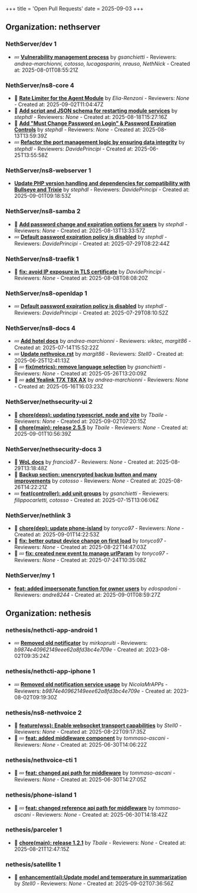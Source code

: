 +++
title = 'Open Pull Requests'
date = 2025-09-03
+++

## Organization: nethserver

### NethServer/dev 1 

-  :zzz: **[Vulnerability management process](https://github.com/NethServer/dev/pull/7591)** by *gsanchietti* - Reviewers: *andrea-marchionni, cotosso, lucagasparini, nrauso, NethNick* - Created at: 2025-08-01T08:55:21Z

### NethServer/ns8-core 4 

- :eyes:  **[Rate Limiter for the Agent Module](https://github.com/NethServer/ns8-core/pull/927)** by *Elia-Renzoni* - Reviewers: *None* - Created at: 2025-09-02T11:04:47Z
- :eyes:  **[Add script and JSON schema for restarting module services](https://github.com/NethServer/ns8-core/pull/924)** by *stephdl* - Reviewers: *None* - Created at: 2025-08-18T15:27:16Z
- :eyes:  **[Add "Must Change Password on Login" & Password Expiration Controls](https://github.com/NethServer/ns8-core/pull/922)** by *stephdl* - Reviewers: *None* - Created at: 2025-08-13T13:59:39Z
-  :zzz: **[Refactor the port management logic by  ensuring data integrity](https://github.com/NethServer/ns8-core/pull/906)** by *stephdl* - Reviewers: *DavidePrincipi* - Created at: 2025-06-25T13:55:58Z

### NethServer/ns8-webserver 1 

-   **[Update PHP version handling and dependencies for compatibility with Bullseye and Trixie](https://github.com/NethServer/ns8-webserver/pull/104)** by *stephdl* - Reviewers: *DavidePrincipi* - Created at: 2025-09-01T09:18:53Z

### NethServer/ns8-samba 2 

- :eyes:  **[Add password change and expiration options for users](https://github.com/NethServer/ns8-samba/pull/121)** by *stephdl* - Reviewers: *None* - Created at: 2025-08-13T13:33:57Z
-  :zzz: **[Default password expiration policy is disabled](https://github.com/NethServer/ns8-samba/pull/118)** by *stephdl* - Reviewers: *DavidePrincipi* - Created at: 2025-07-29T08:22:44Z

### NethServer/ns8-traefik 1 

- :eyes:  **[fix: avoid IP exposure in TLS certificate](https://github.com/NethServer/ns8-traefik/pull/104)** by *DavidePrincipi* - Reviewers: *None* - Created at: 2025-08-08T08:08:20Z

### NethServer/ns8-openldap 1 

-  :zzz: **[Default password expiration policy is disabled](https://github.com/NethServer/ns8-openldap/pull/66)** by *stephdl* - Reviewers: *DavidePrincipi* - Created at: 2025-07-29T08:10:52Z

### NethServer/ns8-docs 4 

-  :zzz: **[Add hotel docs](https://github.com/NethServer/ns8-docs/pull/176)** by *andrea-marchionni* - Reviewers: *viktec, margit86* - Created at: 2025-07-14T15:52:22Z
-  :zzz: **[Update nethvoice.rst](https://github.com/NethServer/ns8-docs/pull/174)** by *margit86* - Reviewers: *Stell0* - Created at: 2025-06-25T12:41:13Z
- :eyes: :zzz: **[fix(metrics): remove language selection](https://github.com/NethServer/ns8-docs/pull/167)** by *gsanchietti* - Reviewers: *None* - Created at: 2025-05-26T13:20:09Z
- :eyes: :zzz: **[add Yealink T7X T8X AX](https://github.com/NethServer/ns8-docs/pull/165)** by *andrea-marchionni* - Reviewers: *None* - Created at: 2025-05-16T16:03:23Z

### NethServer/nethsecurity-ui 2 

- :eyes:  **[chore(deps): updating typescript, node and vite](https://github.com/NethServer/nethsecurity-ui/pull/643)** by *Tbaile* - Reviewers: *None* - Created at: 2025-09-02T07:20:15Z
- :eyes:  **[chore(main): release 2.5.5](https://github.com/NethServer/nethsecurity-ui/pull/642)** by *Tbaile* - Reviewers: *None* - Created at: 2025-09-01T10:56:39Z

### NethServer/nethsecurity-docs 3 

- :eyes:  **[WoL docs](https://github.com/NethServer/nethsecurity-docs/pull/201)** by *francio87* - Reviewers: *None* - Created at: 2025-08-29T13:18:48Z
- :eyes:  **[Backup section: unencrypted backup button and many improvements](https://github.com/NethServer/nethsecurity-docs/pull/200)** by *cotosso* - Reviewers: *None* - Created at: 2025-08-26T14:22:21Z
-  :zzz: **[feat(controller): add unit groups](https://github.com/NethServer/nethsecurity-docs/pull/194)** by *gsanchietti* - Reviewers: *filippocarletti, cotosso* - Created at: 2025-07-15T13:06:06Z

### NethServer/nethlink 3 

- :eyes:  **[chore(dep): update phone-island](https://github.com/NethServer/nethlink/pull/71)** by *tonyco97* - Reviewers: *None* - Created at: 2025-09-01T14:22:53Z
- :eyes:  **[fix: better output device change on first load](https://github.com/NethServer/nethlink/pull/70)** by *tonyco97* - Reviewers: *None* - Created at: 2025-08-22T14:47:03Z
- :eyes: :zzz: **[fix: created new event to manage urlParam](https://github.com/NethServer/nethlink/pull/69)** by *tonyco97* - Reviewers: *None* - Created at: 2025-07-24T10:35:08Z

### NethServer/my 1 

-   **[feat: added impersonate function for owner users](https://github.com/NethServer/my/pull/21)** by *edospadoni* - Reviewers: *andre8244* - Created at: 2025-09-01T08:59:27Z

## Organization: nethesis

### nethesis/nethcti-app-android 1 

-  :zzz: **[Removed old notificator](https://github.com/nethesis/nethcti-app-android/pull/30)** by *mirkopruiti* - Reviewers: *b9874e40962149eee62a8fd3bc4e709e* - Created at: 2023-08-02T09:35:24Z

### nethesis/nethcti-app-iphone 1 

-  :zzz: **[Removed old notification service usage](https://github.com/nethesis/nethcti-app-iphone/pull/37)** by *NicolaMrAPPs* - Reviewers: *b9874e40962149eee62a8fd3bc4e709e* - Created at: 2023-08-02T09:19:30Z

### nethesis/ns8-nethvoice 2 

- :eyes:  **[feature(wss): Enable websocket transport capabilities](https://github.com/nethesis/ns8-nethvoice/pull/533)** by *Stell0* - Reviewers: *None* - Created at: 2025-08-22T09:17:35Z
- :eyes: :zzz: **[feat: added middleware component](https://github.com/nethesis/ns8-nethvoice/pull/493)** by *tommaso-ascani* - Reviewers: *None* - Created at: 2025-06-30T14:06:22Z

### nethesis/nethvoice-cti 1 

- :eyes: :zzz: **[feat: changed api path for middleware](https://github.com/nethesis/nethvoice-cti/pull/317)** by *tommaso-ascani* - Reviewers: *None* - Created at: 2025-06-30T14:27:05Z

### nethesis/phone-island 1 

- :eyes: :zzz: **[feat: changed reference api path for middleware](https://github.com/nethesis/phone-island/pull/103)** by *tommaso-ascani* - Reviewers: *None* - Created at: 2025-06-30T14:18:42Z

### nethesis/parceler 1 

- :eyes:  **[chore(main): release 1.2.1](https://github.com/nethesis/parceler/pull/105)** by *Tbaile* - Reviewers: *None* - Created at: 2025-08-21T12:47:15Z

### nethesis/satellite 1 

- :eyes:  **[enhancement(ai):Update model and temperature in summarization](https://github.com/nethesis/satellite/pull/3)** by *Stell0* - Reviewers: *None* - Created at: 2025-09-02T07:36:56Z


